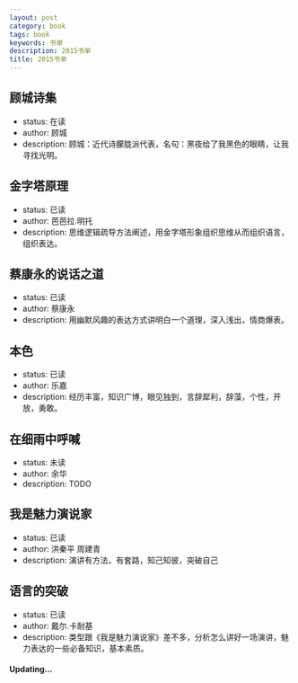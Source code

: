 ```yaml
---
layout: post
category: book
tags: book
keywords: 书单
description: 2015书单
title: 2015书单
---
```


顾城诗集
---
* status: 在读
* author: 顾城
* description: 顾城：近代诗朦胧派代表，名句：黑夜给了我黑色的眼睛，让我寻找光明。

金字塔原理
---
* status: 已读
* author: 芭芭拉.明托
* description: 思维逻辑疏导方法阐述，用金字塔形象组织思维从而组织语言，组织表达。

蔡康永的说话之道
---
* status: 已读
* author: 蔡康永
* description: 用幽默风趣的表达方式讲明白一个道理，深入浅出，情商爆表。

本色
---
* status: 已读
* author: 乐嘉
* description: 经历丰富，知识广博，眼见独到，言辞犀利，辞藻，个性，开放，勇敢。

在细雨中呼喊
---
* status: 未读
* author: 余华
* description: TODO

我是魅力演说家
---
* status: 已读
* author: 洪秦平 周建青
* description: 演讲有方法，有套路，知己知彼，突破自己

语言的突破
---
* status: 已读
* author: 戴尔.卡耐基
* description: 类型跟《我是魅力演说家》差不多，分析怎么讲好一场演讲，魅力表达的一些必备知识，基本素质。

#### Updating...
